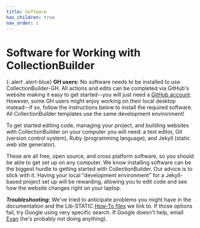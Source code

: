 ```yaml
---
title: Software
has_children: true
nav_order: 1
---
```


# Software for Working with CollectionBuilder

{:.alert .alert-blue}
**GH users:** No software needs to be installed to use CollectionBuilder-GH. 
All actions and edits can be completed via GitHub's website making it easy to get started--you will just need a [GitHub account](https://github.com/). 
However, some GH users might enjoy working on their local desktop instead--if so, follow the instructions below to install the required software.
All CollectionBuilder templates use the same development environment!

To get started editing code, managing your project, and building websites with CollectionBuilder on your computer you will need: 
a text editor, Git (version control system), Ruby (programming language), and Jekyll (static web site generator). 

These are all free, open source, and cross platform software, so you should be able to get set up on any computer.
We know installing software can be the biggest hurdle to getting started with CollectionBuilder. 
Our advice is to stick with it. 
Having your local "development environment" for a Jekyll-based project set up will be rewarding, allowing you to edit code and see how the website changes right on your laptop.

***Troubleshooting:*** 
We've tried to anticipate problems you might have in the documentation and the Lib-STATIC [How-To files](https://lib-static.github.io/howto/) we link to. 
If those options fail, try Google using very specific search. 
If Google doesn't help, email [Evan](mailto:ewilliamson@uidaho.edu) (he's probably not doing anything). 
